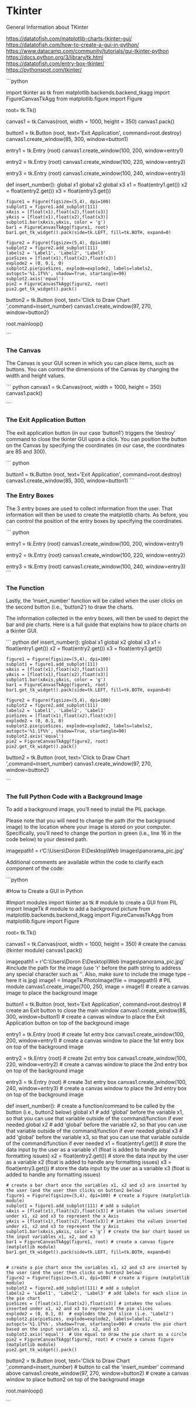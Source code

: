 # Tkinter
General Information about TKinter


https://datatofish.com/matplotlib-charts-tkinter-gui/ <br/>
https://datatofish.com/how-to-create-a-gui-in-python/ <br/>
https://www.datacamp.com/community/tutorials/gui-tkinter-python <br/>
https://docs.python.org/3/library/tk.html <br/>
https://datatofish.com/entry-box-tkinter/ <br/>
https://pythonspot.com/tkinter/ <br/>

´´´python

import tkinter as tk
from matplotlib.backends.backend_tkagg import FigureCanvasTkAgg
from matplotlib.figure import Figure
 
root= tk.Tk()
  
canvas1 = tk.Canvas(root, width = 1000, height = 350)
canvas1.pack()

    
button1 = tk.Button (root, text='Exit Application', command=root.destroy)
canvas1.create_window(85, 300, window=button1) 
  

entry1 = tk.Entry (root)
canvas1.create_window(100, 200, window=entry1) 
  
entry2 = tk.Entry (root)
canvas1.create_window(100, 220, window=entry2) 
          
entry3 = tk.Entry (root)
canvas1.create_window(100, 240, window=entry3) 
  
  
def insert_number():
    global x1 
    global x2 
    global x3 
    x1 = float(entry1.get()) 
    x2 = float(entry2.get()) 
    x3 = float(entry3.get()) 
      
    figure1 = Figure(figsize=(5,4), dpi=100) 
    subplot1 = figure1.add_subplot(111) 
    xAxis = [float(x1),float(x2),float(x3)] 
    yAxis = [float(x1),float(x2),float(x3)] 
    subplot1.bar(xAxis,yAxis, color = 'g') 
    bar1 = FigureCanvasTkAgg(figure1, root) 
    bar1.get_tk_widget().pack(side=tk.LEFT, fill=tk.BOTH, expand=0)
      
    figure2 = Figure(figsize=(5,4), dpi=100) 
    subplot2 = figure2.add_subplot(111) 
    labels2 = 'Label1', 'Label2', 'Label3' 
    pieSizes = [float(x1),float(x2),float(x3)]
    explode2 = (0, 0.1, 0)  
    subplot2.pie(pieSizes, explode=explode2, labels=labels2, autopct='%1.1f%%', shadow=True, startangle=90) 
    subplot2.axis('equal')  
    pie2 = FigureCanvasTkAgg(figure2, root) 
    pie2.get_tk_widget().pack()
          
      
button2 = tk.Button (root, text='Click to Draw Chart ',command=insert_number) 
canvas1.create_window(97, 270, window=button2) 
  
root.mainloop()

´´´

### The Canvas

The Canvas is your GUI screen in which you can place items, such as buttons. You can control the dimensions of the Canvas by changing the width and height values.


´´´ python
canvas1 = tk.Canvas(root, width = 1000, height = 350)
canvas1.pack()

´´´

### The Exit Application Button

The exit application button (in our case ‘button1’) triggers the ‘destroy’ command to close the tkinter GUI upon a click.
You can position the button on the Canvas by specifying the coordinates (in our case, the coordinates are 85 and 300).


´´´ python

button1 = tk.Button (root, text='Exit Application', command=root.destroy)
canvas1.create_window(85, 300, window=button1) 
´´´

### The Entry Boxes

The 3 entry boxes are used to collect information from the user. That information will then be used to create the matplotlib charts.
As before, you can control the position of the entry boxes by specifying the coordinates.

´´´ python

entry1 = tk.Entry (root)
canvas1.create_window(100, 200, window=entry1) 
  
entry2 = tk.Entry (root)
canvas1.create_window(100, 220, window=entry2) 
          
entry3 = tk.Entry (root)
canvas1.create_window(100, 240, window=entry3)  
´´´


### The Function

Lastly, the ‘insert_number’ function will be called when the user clicks on the second button (i.e., ‘button2’) to draw the charts.

The information collected in the entry boxes, will then be used to depict the bar and pie charts. Here is a full guide that explains how to place charts on a tkinter GUI.



´´´ python
def insert_number():
    global x1 
    global x2 
    global x3 
    x1 = float(entry1.get()) 
    x2 = float(entry2.get()) 
    x3 = float(entry3.get()) 
      
    figure1 = Figure(figsize=(5,4), dpi=100) 
    subplot1 = figure1.add_subplot(111) 
    xAxis = [float(x1),float(x2),float(x3)] 
    yAxis = [float(x1),float(x2),float(x3)] 
    subplot1.bar(xAxis,yAxis, color = 'g') 
    bar1 = FigureCanvasTkAgg(figure1, root) 
    bar1.get_tk_widget().pack(side=tk.LEFT, fill=tk.BOTH, expand=0)
      
    figure2 = Figure(figsize=(5,4), dpi=100) 
    subplot2 = figure2.add_subplot(111) 
    labels2 = 'Label1', 'Label2', 'Label3' 
    pieSizes = [float(x1),float(x2),float(x3)]
    explode2 = (0, 0.1, 0)  
    subplot2.pie(pieSizes, explode=explode2, labels=labels2, autopct='%1.1f%%', shadow=True, startangle=90) 
    subplot2.axis('equal')  
    pie2 = FigureCanvasTkAgg(figure2, root) 
    pie2.get_tk_widget().pack()
          
      
button2 = tk.Button (root, text='Click to Draw Chart ',command=insert_number) 
canvas1.create_window(97, 270, window=button2) 

´´´


### The full Python Code with a Background Image


To add a background image, you’ll need to install the PIL package.

Please note that you will need to change the path (for the background image) to the location where your image is stored on your computer. Specifically, you’ll need to change the portion in green (i.e., line 16 in the code below) to your desired path.

imagepath1 = r’C:\Users\Doron E\Desktop\Web Images\panorama_pic.jpg’

Additional comments are available within the code to clarify each component of the code:

´´´python

#How to Create a GUI in Python 
 
#Import modules
import tkinter as tk # module to create a GUI 
from PIL import ImageTk # module to add a background picture
from matplotlib.backends.backend_tkagg import FigureCanvasTkAgg
from matplotlib.figure import Figure

 
root= tk.Tk()
 
canvas1 = tk.Canvas(root, width = 1000, height = 350) # create the canvas (tkinter module)
canvas1.pack()
 
 
imagepath1 = r'C:\Users\Doron E\Desktop\Web Images\panorama_pic.jpg' #include the path for the image (use 'r' before the path string to address any special character such as '\'. Also, make sure to include the image type - here it is jpg)
image1 = ImageTk.PhotoImage(file = imagepath1) # PIL module
canvas1.create_image(700, 250, image = image1) # create a canvas image to place the background image
 
 
button1 = tk.Button (root, text='Exit Application', command=root.destroy) # create an Exit button to close the main window
canvas1.create_window(85, 300, window=button1) # create a canvas window to place the Exit Application button on top of the background image
 
 
entry1 = tk.Entry (root) # create 1st entry box
canvas1.create_window(100, 200, window=entry1) # create a canvas window to place the 1st entry box on top of the background image
 
entry2 = tk.Entry (root) # create 2st entry box
canvas1.create_window(100, 220, window=entry2) # create a canvas window to place the 2nd entry box on top of the background image
         
entry3 = tk.Entry (root) # create 3st entry box
canvas1.create_window(100, 240, window=entry3) # create a canvas window to place the 3rd entry box on top of the background image
 
 
def insert_number(): # create a function/command to be called by the button (i.e., button2 below)
    global x1 # add 'global' before the variable x1, so that you can use that variable outside of the command/function if ever needed 
    global x2 # add 'global' before the variable x2, so that you can use that variable outside of the command/function if ever needed 
    global x3 # add 'global' before the variable x3, so that you can use that variable outside of the command/function if ever needed 
    x1 = float(entry1.get()) # store the data input by the user as a variable x1 (float is added to handle any formatting issues)
    x2 = float(entry2.get()) # store the data input by the user as a variable x2 (float is added to handle any formatting issues)
    x3 = float(entry3.get()) # store the data input by the user as a variable x3 (float is added to handle any formatting issues)
     
    # create a bar chart once the variables x1, x2 and x3 are inserted by the user (and the user then clicks on button2 below)
    figure1 = Figure(figsize=(5,4), dpi=100) # create a Figure (matplotlib module)
    subplot1 = figure1.add_subplot(111) # add a subplot
    xAxis = [float(x1),float(x2),float(x3)] # intakes the values inserted under x1, x2 and x3 to represent the x Axis  
    yAxis = [float(x1),float(x2),float(x3)] # intakes the values inserted under x1, x2 and x3 to represent the y Axis 
    subplot1.bar(xAxis,yAxis, color = 'g') # create the bar chart based on the input variables x1, x2, and x3
    bar1 = FigureCanvasTkAgg(figure1, root) # create a canvas figure (matplotlib module)
    bar1.get_tk_widget().pack(side=tk.LEFT, fill=tk.BOTH, expand=0)
     
     
    # create a pie chart once the variables x1, x2 and x3 are inserted by the user (and the user then clicks on button2 below)
    figure2 = Figure(figsize=(5,4), dpi=100) # create a Figure (matplotlib module)
    subplot2 = figure2.add_subplot(111) # add a subplot
    labels2 = 'Label1', 'Label2', 'Label3' # add labels for each slice in the pie chart
    pieSizes = [float(x1),float(x2),float(x3)] # intakes the values inserted under x1, x2 and x3 to represent the pie slices 
    explode2 = (0, 0.1, 0)  # explodes the 2nd slice (i.e. 'Label2')
    subplot2.pie(pieSizes, explode=explode2, labels=labels2, autopct='%1.1f%%', shadow=True, startangle=90) # create the pie chart based on the input variables x1, x2, and x3
    subplot2.axis('equal')  # Use equal to draw the pie chart as a circle 
    pie2 = FigureCanvasTkAgg(figure2, root) # create a canvas figure (matplotlib module)
    pie2.get_tk_widget().pack()
     
     
     
button2 = tk.Button (root, text='Click to Draw Chart ',command=insert_number) # button to call the 'insert_number' command above 
canvas1.create_window(97, 270, window=button2) # create a canvas window to place button2 on top of the background image
 
 
root.mainloop()

´´´
































